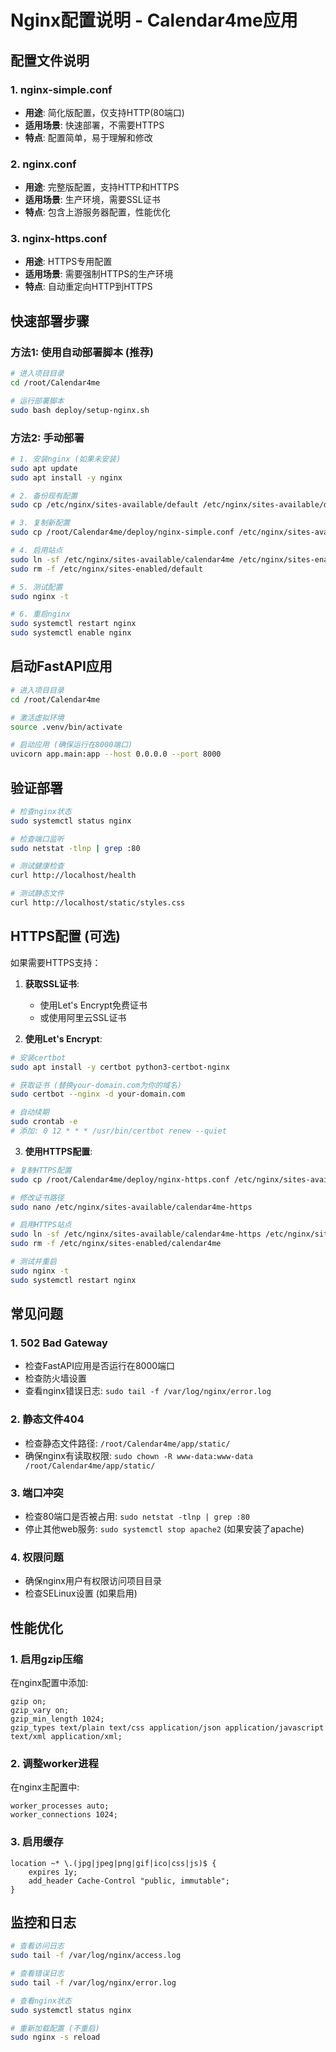 # Nginx配置说明 - Calendar4me应用

## 配置文件说明

### 1. nginx-simple.conf
- **用途**: 简化版配置，仅支持HTTP(80端口)
- **适用场景**: 快速部署，不需要HTTPS
- **特点**: 配置简单，易于理解和修改

### 2. nginx.conf
- **用途**: 完整版配置，支持HTTP和HTTPS
- **适用场景**: 生产环境，需要SSL证书
- **特点**: 包含上游服务器配置，性能优化

### 3. nginx-https.conf
- **用途**: HTTPS专用配置
- **适用场景**: 需要强制HTTPS的生产环境
- **特点**: 自动重定向HTTP到HTTPS

## 快速部署步骤

### 方法1: 使用自动部署脚本 (推荐)
```bash
# 进入项目目录
cd /root/Calendar4me

# 运行部署脚本
sudo bash deploy/setup-nginx.sh
```

### 方法2: 手动部署
```bash
# 1. 安装nginx (如果未安装)
sudo apt update
sudo apt install -y nginx

# 2. 备份现有配置
sudo cp /etc/nginx/sites-available/default /etc/nginx/sites-available/default.backup

# 3. 复制新配置
sudo cp /root/Calendar4me/deploy/nginx-simple.conf /etc/nginx/sites-available/calendar4me

# 4. 启用站点
sudo ln -sf /etc/nginx/sites-available/calendar4me /etc/nginx/sites-enabled/
sudo rm -f /etc/nginx/sites-enabled/default

# 5. 测试配置
sudo nginx -t

# 6. 重启nginx
sudo systemctl restart nginx
sudo systemctl enable nginx
```

## 启动FastAPI应用

```bash
# 进入项目目录
cd /root/Calendar4me

# 激活虚拟环境
source .venv/bin/activate

# 启动应用 (确保运行在8000端口)
uvicorn app.main:app --host 0.0.0.0 --port 8000
```

## 验证部署

```bash
# 检查nginx状态
sudo systemctl status nginx

# 检查端口监听
sudo netstat -tlnp | grep :80

# 测试健康检查
curl http://localhost/health

# 测试静态文件
curl http://localhost/static/styles.css
```

## HTTPS配置 (可选)

如果需要HTTPS支持：

1. **获取SSL证书**:
   - 使用Let's Encrypt免费证书
   - 或使用阿里云SSL证书

2. **使用Let's Encrypt**:
```bash
# 安装certbot
sudo apt install -y certbot python3-certbot-nginx

# 获取证书 (替换your-domain.com为你的域名)
sudo certbot --nginx -d your-domain.com

# 自动续期
sudo crontab -e
# 添加: 0 12 * * * /usr/bin/certbot renew --quiet
```

3. **使用HTTPS配置**:
```bash
# 复制HTTPS配置
sudo cp /root/Calendar4me/deploy/nginx-https.conf /etc/nginx/sites-available/calendar4me-https

# 修改证书路径
sudo nano /etc/nginx/sites-available/calendar4me-https

# 启用HTTPS站点
sudo ln -sf /etc/nginx/sites-available/calendar4me-https /etc/nginx/sites-enabled/
sudo rm -f /etc/nginx/sites-enabled/calendar4me

# 测试并重启
sudo nginx -t
sudo systemctl restart nginx
```

## 常见问题

### 1. 502 Bad Gateway
- 检查FastAPI应用是否运行在8000端口
- 检查防火墙设置
- 查看nginx错误日志: `sudo tail -f /var/log/nginx/error.log`

### 2. 静态文件404
- 检查静态文件路径: `/root/Calendar4me/app/static/`
- 确保nginx有读取权限: `sudo chown -R www-data:www-data /root/Calendar4me/app/static/`

### 3. 端口冲突
- 检查80端口是否被占用: `sudo netstat -tlnp | grep :80`
- 停止其他web服务: `sudo systemctl stop apache2` (如果安装了apache)

### 4. 权限问题
- 确保nginx用户有权限访问项目目录
- 检查SELinux设置 (如果启用)

## 性能优化

### 1. 启用gzip压缩
在nginx配置中添加:
```nginx
gzip on;
gzip_vary on;
gzip_min_length 1024;
gzip_types text/plain text/css application/json application/javascript text/xml application/xml;
```

### 2. 调整worker进程
在nginx主配置中:
```nginx
worker_processes auto;
worker_connections 1024;
```

### 3. 启用缓存
```nginx
location ~* \.(jpg|jpeg|png|gif|ico|css|js)$ {
    expires 1y;
    add_header Cache-Control "public, immutable";
}
```

## 监控和日志

```bash
# 查看访问日志
sudo tail -f /var/log/nginx/access.log

# 查看错误日志
sudo tail -f /var/log/nginx/error.log

# 查看nginx状态
sudo systemctl status nginx

# 重新加载配置 (不重启)
sudo nginx -s reload
```
